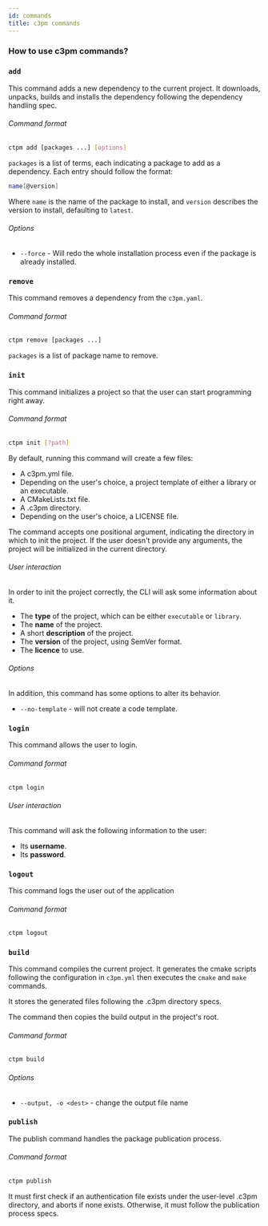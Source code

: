 ```yaml
---
id: commands
title: c3pm commands
---
```

### How to use c3pm commands?

### `add`

This command adds a new dependency to the current project. It downloads, unpacks, builds and installs the dependency following the dependency handling spec.

###### Command format

```bash
ctpm add [packages ...] [options]
```

`packages` is a list of terms, each indicating a package to add as a dependency. Each entry should follow the format:

```bash
name[@version]
```

Where `name` is the name of the package to install, and `version` describes the version to install, defaulting to `latest`.

###### Options

* `--force` - Will redo the whole installation process even if the package is already installed.

### `remove`

This command removes a dependency from the `c3pm.yaml`.

###### Command format

```bash
ctpm remove [packages ...]
```

`packages` is a list of package name to remove.

### `init`

This command initializes a project so that the user can start programming right away.

###### Command format

```bash
ctpm init [?path]
```

By default, running this command will create a few files:

* A c3pm.yml file.
* Depending on the user's choice, a project template of either a library or an executable.
* A CMakeLists.txt file.
* A .c3pm directory.
* Depending on the user's choice, a LICENSE file.

The command accepts one positional argument, indicating the directory in which to init the project. If the user doesn't provide any arguments, the project will be initialized in the current directory.

###### User interaction

In order to init the project correctly, the CLI will ask some information about it.

* The **type** of the project, which can be either `executable` or `library`.
* The **name** of the project.
* A short **description** of the project.
* The **version** of the project, using SemVer format.
* The **licence** to use.

###### Options

In addition, this command has some options to alter its behavior.

* `--no-template` - will not create a code template.

### `login`

This command allows the user to login.

###### Command format

```bash
ctpm login
```

###### User interaction

This command will ask the following information to the user:

* Its **username**.
* Its **password**.

### `logout`

This command logs the user out of the application

###### Command format

```bash
ctpm logout
```

### `build`

This command compiles the current project. It generates the cmake scripts following the configuration in `c3pm.yml` then executes the `cmake` and `make` commands.

It stores the generated files following the .c3pm directory specs.

The command then copies the build output in the project's root.

###### Command format

```bash
ctpm build
```

###### Options

* `--output, -o <dest>` - change the output file name

### `publish`

The publish command handles the package publication process.

###### Command format

```bash
ctpm publish
```

It must first check if an authentication file exists under the user-level .c3pm directory, and aborts if none exists. Otherwise, it must follow the publication process specs.

